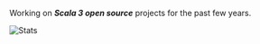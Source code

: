 Working on ***Scala 3 open source*** projects for the past few years.

<!-- Top Github commit number: ***13,460*** -->

![Stats](https://github-readme-stats.vercel.app/api?username=objektwerks&show_icons=true&hide_border=true)
